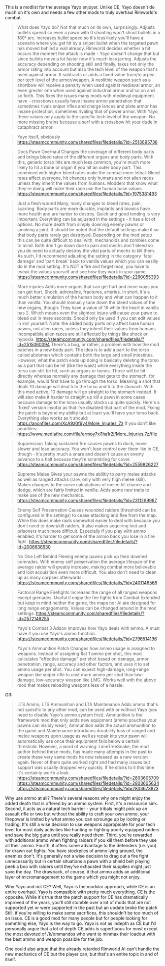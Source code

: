 This is a modlist for the average Yayo enjoyer. Unlike CE, Yayo doesn't do much on it's own and needs a few other mods to truly overhaul Rimworld's combat.

>What does Yayo do?
Not that much on its own, surprisingly. Adjusts bullets spread so even a pawn with 0 shooting won't shoot bullets in a 180° arc. Increases bullet speed so it's less likely you'll have a scenario where you get hit by a sniper bullet when the targeted pawn has moved behind a wall already. Rimworld decides whether a hit occurs the moment the attack is made - Yayo doesn't change that but since bullets move a lot faster now it's much less jarring. Adjusts the accuracy depending on shooting skill and finally, takes not only the armor rating into account but also the tech level of the weapon that's used against armor. It subtracts or adds a fixed value from/to arpen per tech level of the armor/weapon. A neolithic weapon such as a shortbow will receive a penalty when used against medieval armor, an even greater one when used against industrial armor and so on and so forth. This fixes the issues many mods with medieval equipment have - crossbows usually have insane armor penetration that sometimes rivals sniper rifles and charge lances and plate armor has insane protection, sometimes rivaling that of power armor. With Yayo, these values only apply to the specific tech level of the weapon. No more missing brains because a serf with a crossbow hit your dude in cataphract armor.


>Yayo itself, obviously
https://steamcommunity.com/sharedfiles/filedetails/?id=2513695736


>Docs Pawn Overhaul
Changes the coverage of different body parts and brings bleed rates of the different organs and body parts. With this, generic torso hits are much less common, you're much more likely to hit a bone or organ if you hit an outer body part. This combined with higher bleed rates make the combat more lethal. Bleed rates affect everyone, hit chances only humans and not alien races unless they inherit the values from humans. Modders that know what they're doing will make their race use the human base values.
https://steamcommunity.com/sharedfiles/filedetails/?id=1975381493


>Just a flesh wound
Many, many changes to bleed rates, pain, scarring. Body parts are more durable, implants and bionics have more health and are harder to destroy. Quick and good tending is very important. Everything can be adjusted in the settings - it has a lot of options. No more death from simply downing enemy pawns or smoking a joint. It should be noted that the default settings make it so that body parts rarely get destroyed. Depending on the mod setup this can be quite difficult to deal with, mechanoids and zombies come to mind. Both don't go down due to pain and mechs don't bleed so you do need to actually destroy the vital parts of mechs to kill them. As such, I'd recommend adjusting the setting in the category 'fatal damage' and 'part break' back to vanilla values which you can easiliy do in the mod setting. It's NOT a fire and forget mod, you have to tweak the values yourself and see how they work in your game.
https://steamcommunity.com/sharedfiles/filedetails/?id=2260055393


>More injuries
Adds more organs that can get hurt and more ways you can get hurt. Shock, adrenaline, fractures, arteries. In short, it's a much better simulation of the human body and what can happen to it than vanilla. You should manually tune down the bleed values of the new organs, though: They have a value of 16 while the heart in vanilla has 2. Which means even the slightest injury will cause your pawn to bleed out in mere seconds. Should only be used if you can edit values in xml yourself. Note: the added body parts only affect base human pawns, not alien races, unless they inherit their values from humans. Incompatible alien races are still affected by things like shock or hypoxia.
https://steamcommunity.com/sharedfiles/filedetails/?id=2515060094
There's a bug, or rather, a problem with how the mod patches in a new body part. The idea is to add a part to the torso called abdomen which contains both the large and small intestines. However, what the patch ends up doing is basically deleting the torso as a part that can be hit (like the waist) while everything inside the torso can still be hit, such as organs or bones. Those will be hit directly whereas normally any damage that gets to the stomach, for example, would first have to go through the torso. Meaning a shot that deals 10 damage will deal 5 to the torso and 5 to the stomach. With this mod active, 10 damage will go straight to the stomach instead. It will also make it harder to straight up kill a pawn in some cases because damage to the torso usually stacks up quite quickly. Here's a 'fixed' version insofar as that I've disabled that part of the mod. Fixing the patch is beyond my ability but at least you'll have your torso back. Everything else works as it should:
https://anonfiles.com/XcA9z0f9y4/More_Injuries_7z
If you don't like anonfiles:
https://www.mediafire.com/file/ermoy7xl1ha1r2i/More_Injuries.7z/file


>Suppression
Taking sustained fire causes pawns to duck, move slower and lose accuracy. You won't lose control over them like in CE, though - it's pretty much a snare and doesn't cause an enemy advance to a halt because they're scrambling for cover.
https://steamcommunity.com/sharedfiles/filedetails/?id=2559826227


>Supreme Melee
Gives your pawns the abilitiy to parry melee attacks as well as ranged attacks (rare, only with very high melee skill). Makes changes to the curve calculations of melee hit chance and dodge, which are fairly limited in vanilla. Adds some new traits to make use of the new mechanics.
https://steamcommunity.com/sharedfiles/filedetails/?id=2311299987


>Enemy Self Preservation
Causes wounded raiders (threshold can be configured in the settings) to cease attacking and flee from the map. While this does make raids somewhat easier to deal with because you don't need to down/kill raiders, it also makes acquiring loot and prisoners much more difficult. Especially if you play with ammo enabled, it's harder to get some of the ammo back you lose in a fire fight.
https://steamcommunity.com/sharedfiles/filedetails/?id=2006638530


>No One Left Behind
Fleeing enemy pawns pick up their downed comrades. With enemy self preservation the average lifespan of the average raider will greatly increase, making combat more believable and loot acquisition even more difficult. You also don't need to clean up as many corpses afterwards.
https://steamcommunity.com/sharedfiles/filedetails/?id=2401146569


>Factorial Range Firefights
Increases the range of all ranged weapons except grenades. Useful if enjoy the fire fights from Combat Extended but keep in mind neither the game, the maps nor AI are designed for long range engagements. Values can be changed around in the mod settings.
https://steamcommunity.com/sharedfiles/filedetails/?id=2572148255


>Yayo's Combat 3 Addon
Improves how Yayo deals with ammo. A must have if you use Yayo's ammo function.
https://steamcommunity.com/sharedfiles/filedetails/?id=2796514196


>Yayo's Ammunition Patch
Changes how ammo usage is assigned to weapons. Instead of assigning flat 1 ammo per shot, this mod calculates "effective damage" per shot based on damage, armor penetration, range, accuracy and other factors, and uses it to set ammo usage per shot. You can expect high-damage, long-range weapon like sniper rifle to cost more ammo per shot than low-damage, low-accuracy weapon like LMG. Works well with the above mod that makes reloading weapons less of a hassle.


OR:

>LTS Ammo, LTS Ammunition and LTS Maintenance
Adds ammo that's not specific to any other mod, can be used with or without Yayo (you need to disable Yayo's ammo system first). Ammunition is the framework mod that only adds new equipment (ammo pouches your pawns can visibly wear), Ammunition adds the actual ammunition to the game and Maintenance introduces durability loss of ranged and melee weapons upon usage as well as repair kits your pawn will automatically use once their equipment falls below a certain threshold. However, a word of warning: LimeTreeSnake, the mod author behind these mods, has made many attempts in the past to create these very same mods he now released as a new version again. Never of them quite worked right and had many issues but support was usually dropped very quickly. If he sticks to it this time it's certainly worth a look. 
https://steamcommunity.com/sharedfiles/filedetails/?id=2803605709
https://steamcommunity.com/sharedfiles/filedetails/?id=2803605634
https://steamcommunity.com/sharedfiles/filedetails/?id=2803673873


Why use ammo at all? There's several reasons why one might enjoy the added depth that is offered by an ammo system. First, it's a ressource sink. Second, it acts as a natural tech barrier - your tribals might pick up an assault rifle or two but without the ability to craft your own ammo, your firepower is limited by what ammo you can scrounge up by looting or trading. It's still a wise decision to use weapons appropioate for your tech level for most daily activities like hunting or fighting poorly equipped raiders and save the big guns until you really need them. Third, you're rewarded with additional ammo when fighting raiders if you kill them before they use all their ammo. Fourth, it offers some advantage to the defenders (i.e. you) for drawn out fights. You have stockpiles of ammo lying around, the enemies don't. It's generally not a wise decision to drag out a fire fight unnecessarily but in certain situations a pawn with a shield belt playing peek a boo with raiders until they've exhausted their supplies might just save the day. The drawback, of course, it that ammo adds an additional layer of micromanagement to the game which you might not enjoy.


Why Yayo and not CE? Well, Yayo is the modular approach, while CE is an entire overhaul. Yayo is compatible with pretty much everything, CE is the opposite. While it's true that the patch support for CE has dramatically improved of the years, you'll still stumble over a lot of mods that are not supported yet or were supported in the past but an update broke the patch. Still, if you're willing to make some sacrifices, this shouldn't be too much of an issue. CE is a good mod for many people but for people looking for something else, Yayo is the way to go. Yayo is not as indepth as CE but I'd personally argue that a lot of depth CE adds is superfluous for most except the most devoted of /k/ommandos who want to minmax their loadout with the best ammo and weapon possible for the job.

One could also argue that the already retarded Rimworld AI can't handle the new mechanics of CE but the player can, but that's an entire topic in and of itself.
